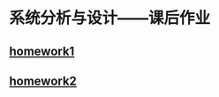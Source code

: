 # 系统分析与设计——课后作业

## [homework1](https://zhang-jiabin.github.io/System-Analysis-and-Design/hw1)
## [homework2](https://zhang-jiabin.github.io/System-Analysis-and-Design/hw2)
